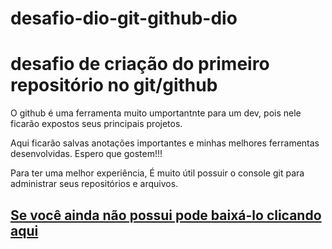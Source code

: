 
# desafio-dio-git-github-dio


# desafio de criação do primeiro repositório no git/github
 
 O github é uma ferramenta muito umportantnte para um dev, pois nele ficarão expostos seus principais projetos.
 
 Aqui ficarão salvas anotações importantes e minhas melhores ferramentas desenvolvidas. Espero que gostem!!!
 
 Para ter uma melhor experiência, É muito útil possuir o console git para 
 administrar seus repositórios e arquivos.

## [Se você ainda não possui pode baixá-lo clicando aqui](https://git-scm.com/downloads)
